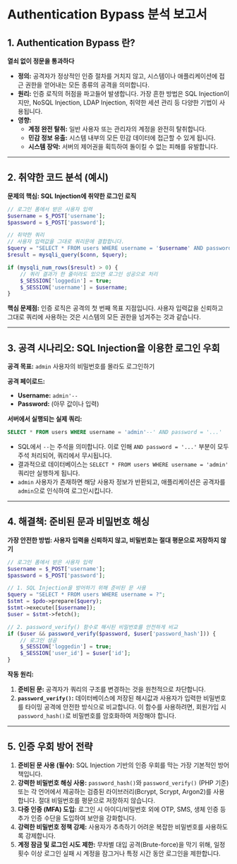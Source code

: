 # Authentication Bypass 분석 보고서

## 1. Authentication Bypass 란?

**열쇠 없이 정문을 통과하다**

- **정의:** 공격자가 정상적인 인증 절차를 거치지 않고, 시스템이나 애플리케이션에 접근 권한을 얻어내는 모든 종류의 공격을 의미합니다.
- **원리:** 인증 로직의 허점을 파고들어 발생합니다. 가장 흔한 방법은 SQL Injection이지만, NoSQL Injection, LDAP Injection, 취약한 세션 관리 등 다양한 기법이 사용됩니다.
- **영향:**
    - **계정 완전 탈취:** 일반 사용자 또는 관리자의 계정을 완전히 탈취합니다.
    - **민감 정보 유출:** 시스템 내부의 모든 민감 데이터에 접근할 수 있게 됩니다.
    - **시스템 장악:** 서버의 제어권을 획득하여 돌이킬 수 없는 피해를 유발합니다.

---

## 2. 취약한 코드 분석 (예시)

**문제의 핵심: SQL Injection에 취약한 로그인 로직**

```php
// 로그인 폼에서 받은 사용자 입력
$username = $_POST['username'];
$password = $_POST['password'];

// 취약한 쿼리
// 사용자 입력값을 그대로 쿼리문에 결합합니다.
$query = "SELECT * FROM users WHERE username = '$username' AND password = '$password'";
$result = mysqli_query($conn, $query);

if (mysqli_num_rows($result) > 0) {
    // 쿼리 결과가 한 줄이라도 있으면 로그인 성공으로 처리
    $_SESSION['loggedin'] = true;
    $_SESSION['username'] = $username;
}
```

**핵심 문제점:** 인증 로직은 공격의 첫 번째 목표 지점입니다. 사용자 입력값을 신뢰하고 그대로 쿼리에 사용하는 것은 시스템의 모든 권한을 넘겨주는 것과 같습니다.

---

## 3. 공격 시나리오: SQL Injection을 이용한 로그인 우회

**공격 목표:** `admin` 사용자의 비밀번호를 몰라도 로그인하기

**공격 페이로드:**
- **Username:** `admin'--`
- **Password:** (아무 값이나 입력)

**서버에서 실행되는 실제 쿼리:**

```sql
SELECT * FROM users WHERE username = 'admin'--' AND password = '...'
```

- SQL에서 `--`는 주석을 의미합니다. 이로 인해 `AND password = '...'` 부분이 모두 주석 처리되어, 쿼리에서 무시됩니다.
- 결과적으로 데이터베이스는 `SELECT * FROM users WHERE username = 'admin'` 쿼리만 실행하게 됩니다.
- `admin` 사용자가 존재하면 해당 사용자 정보가 반환되고, 애플리케이션은 공격자를 `admin`으로 인식하여 로그인시킵니다.

---

## 4. 해결책: 준비된 문과 비밀번호 해싱

**가장 안전한 방법: 사용자 입력을 신뢰하지 않고, 비밀번호는 절대 평문으로 저장하지 않기**

```php
// 로그인 폼에서 받은 사용자 입력
$username = $_POST['username'];
$password = $_POST['password'];

// 1. SQL Injection을 방어하기 위해 준비된 문 사용
$query = "SELECT * FROM users WHERE username = ?";
$stmt = $pdo->prepare($query);
$stmt->execute([$username]);
$user = $stmt->fetch();

// 2. password_verify() 함수로 해시된 비밀번호를 안전하게 비교
if ($user && password_verify($password, $user['password_hash'])) {
    // 로그인 성공
    $_SESSION['loggedin'] = true;
    $_SESSION['user_id'] = $user['id'];
}
```

**작동 원리:**
1.  **준비된 문:** 공격자가 쿼리의 구조를 변경하는 것을 원천적으로 차단합니다.
2.  **`password_verify()`:** 데이터베이스에 저장된 해시값과 사용자가 입력한 비밀번호를 타이밍 공격에 안전한 방식으로 비교합니다. 이 함수를 사용하려면, 회원가입 시 `password_hash()`로 비밀번호를 암호화하여 저장해야 합니다.

---

## 5. 인증 우회 방어 전략

1.  **준비된 문 사용 (필수):** SQL Injection 기반의 인증 우회를 막는 가장 기본적인 방어책입니다.
2.  **강력한 비밀번호 해싱 사용:** `password_hash()`와 `password_verify()` (PHP 기준) 또는 각 언어에서 제공하는 검증된 라이브러리(Bcrypt, Scrypt, Argon2)를 사용합니다. 절대 비밀번호를 평문으로 저장하지 않습니다.
3.  **다중 인증 (MFA) 도입:** 로그인 시 아이디/비밀번호 외에 OTP, SMS, 생체 인증 등 추가 인증 수단을 도입하여 보안을 강화합니다.
4.  **강력한 비밀번호 정책 강제:** 사용자가 추측하기 어려운 복잡한 비밀번호를 사용하도록 강제합니다.
5.  **계정 잠금 및 로그인 시도 제한:** 무차별 대입 공격(Brute-force)을 막기 위해, 일정 횟수 이상 로그인 실패 시 계정을 잠그거나 특정 시간 동안 로그인을 제한합니다.
